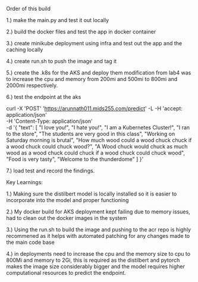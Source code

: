 Order of this build 

1.) make the main.py and test it out locally

2.) build the docker files and test the app in docker container

3.) create minikube deployment using infra and test out the app and the caching locally

4.) create run.sh to push the image and tag it

5.) create the .k8s for the AKS and deploy them
    modification from lab4 was to increase the cpu and memory from 200mi and 500mi to 800mi and 2000mi respectively.

6.) test the endpoint at the aks 

curl -X 'POST' 'https://arunnath011.mids255.com/predict' -L  -H 'accept: application/json' \
          -H 'Content-Type: application/json' \
          -d '{
          "text": [
                "I love you!",
                  "I hate you!",
                  "I am a Kubernetes Cluster!",
                  "I ran to the store",
                  "The students are very good in this class",
                  "Working on Saturday morning is brutal",
                  "How much wood could a wood chuck chuck if a wood chuck could chuck wood?",
                  "A Wood chuck would chuck as much wood as a wood chuck could chuck if a wood chuck could chuck wood",
                  "Food is very tasty",
                  "Welcome to the thunderdome"
          ]
        }'


7.) load test and record the findings.


Key Learnings:

1.) Making sure the distilbert model is locally installed so it is easier to incorporate into the model and proper functioning

2.) My docker build for AKS deployment kept failing due to memory issues, had to clean out the docker images in the system

3.) Using the run.sh to build the image and pushing to the acr repo is highly recommened as it helps with automated patching for any changes made to the main code base

4.) in deployments need to increase the cpu and the memory size to cpu to 800Mi and memory to 2Gi, this is required as the distilbert and pytorch makes the image size considerably bigger and the model requires higher computational resources to predict the endpoint.
